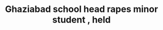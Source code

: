 ---
direct_url: https://indianexpress.com/article/cities/delhi/ghaziabad-school-head-rapes-minor-student-held-8265248/
layout: post
title: Ghaziabad school head  rapes minor student , held
tags: [held, minor]
---
